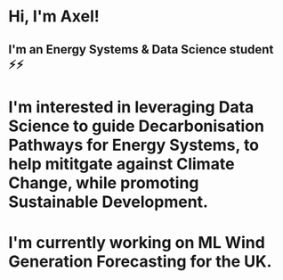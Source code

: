 # Hi, I'm Axel!

## I'm an Energy Systems & Data Science student ⚡⚡

# I'm interested in leveraging Data Science to guide Decarbonisation Pathways for Energy Systems, to help mititgate against Climate Change, while promoting Sustainable Development.
# I'm currently working on ML Wind Generation Forecasting for the UK.

<!--
**axsy99/axsy99** is a ✨ _special_ ✨ repository because its `README.md` (this file) appears on your GitHub profile.

Here are some ideas to get you started:

- 🔭 I’m currently working on ...
- 🌱 I’m currently learning ...
- 👯 I’m looking to collaborate on ...
- 🤔 I’m looking for help with ...
- 💬 Ask me about ...
- 📫 How to reach me: ...
- 😄 Pronouns: ...
- ⚡ Fun fact: ...
-->
